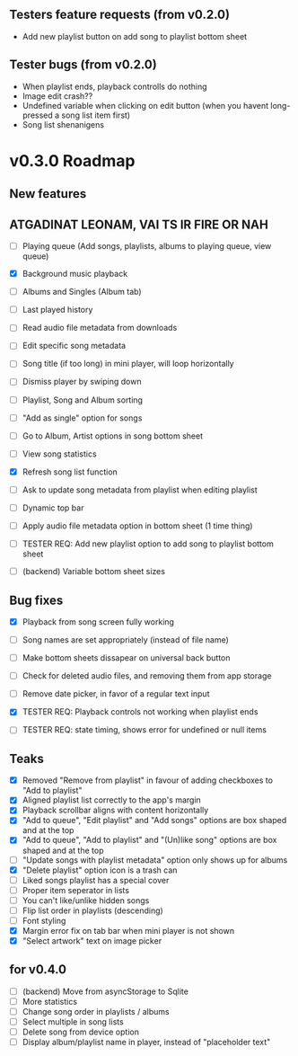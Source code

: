 ## Testers feature requests (from v0.2.0)

-   Add new playlist button on add song to playlist bottom sheet

## Tester bugs (from v0.2.0)

-   When playlist ends, playback controlls do nothing
-   Image edit crash??
-   Undefined variable when clicking on edit button (when you havent long-pressed a song list item first)
-   Song list shenanigens

# v0.3.0 Roadmap

## New features

## ATGADINAT LEONAM, VAI TS IR FIRE OR NAH

-   [ ] Playing queue (Add songs, playlists, albums to playing queue, view queue)
-   [x] Background music playback
-   [ ] Albums and Singles (Album tab)
-   [ ] Last played history
-   [ ] Read audio file metadata from downloads
-   [ ] Edit specific song metadata
-   [ ] Song title (if too long) in mini player, will loop horizontally
-   [ ] Dismiss player by swiping down

-   [ ] Playlist, Song and Album sorting
-   [ ] "Add as single" option for songs
-   [ ] Go to Album, Artist options in song bottom sheet
-   [ ] View song statistics
-   [x] Refresh song list function
-   [ ] Ask to update song metadata from playlist when editing playlist
-   [ ] Dynamic top bar
-   [ ] Apply audio file metadata option in bottom sheet (1 time thing)

-   [ ] TESTER REQ: Add new playlist option to add song to playlist bottom sheet
-   [ ] (backend) Variable bottom sheet sizes

## Bug fixes

-   [x] Playback from song screen fully working
-   [ ] Song names are set appropriately (instead of file name)
-   [ ] Make bottom sheets dissapear on universal back button
-   [ ] Check for deleted audio files, and removing them from app storage
-   [ ] Remove date picker, in favor of a regular text input

-   [x] TESTER REQ: Playback controls not working when playlist ends
-   [ ] TESTER REQ: state timing, shows error for undefined or null items

## Teaks

-   [x] Removed "Remove from playlist" in favour of adding checkboxes to "Add to playlist"
-   [x] Aligned playlist list correctly to the app's margin
-   [x] Playback scrollbar aligns with content horizontally
-   [x] "Add to queue", "Edit playlist" and "Add songs" options are box shaped and at the top
-   [x] "Add to queue", "Add to playlist" and "(Un)like song" options are box shaped and at the top
-   [ ] "Update songs with playlist metadata" option only shows up for albums
-   [x] "Delete playlist" option icon is a trash can
-   [ ] Liked songs playlist has a special cover
-   [ ] Proper item seperator in lists
-   [ ] You can't like/unlike hidden songs
-   [ ] Flip list order in playlists (descending)
-   [ ] Font styling
-   [x] Margin error fix on tab bar when mini player is not shown
-   [x] "Select artwork" text on image picker

## for v0.4.0

-   [ ] (backend) Move from asyncStorage to Sqlite
-   [ ] More statistics
-   [ ] Change song order in playlists / albums
-   [ ] Select multiple in song lists
-   [ ] Delete song from device option
-   [ ] Display album/playlist name in player, instead of "placeholder text"
